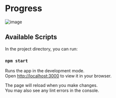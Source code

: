 # Progress

![image](https://user-images.githubusercontent.com/84025779/221357092-6c2f60cb-7638-46c1-90e0-c83658498ad3.png)


## Available Scripts

In the project directory, you can run:

### `npm start`

Runs the app in the development mode.\
Open [http://localhost:3000](http://localhost:3000) to view it in your browser.

The page will reload when you make changes.\
You may also see any lint errors in the console.

